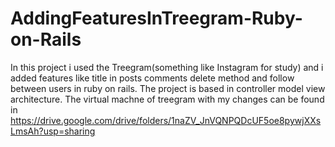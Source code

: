 # AddingFeaturesInTreegram-Ruby-on-Rails
In this project i used the Treegram(something like Instagram for study)  and i added features like title in posts comments delete method and follow between users in ruby on rails. The project is based in controller model view architecture. The virtual machne of treegram with my changes can be found in https://drive.google.com/drive/folders/1naZV_JnVQNPQDcUF5oe8pywjXXsLmsAh?usp=sharing
